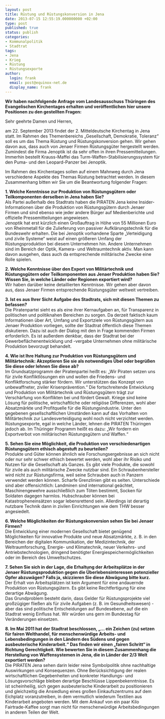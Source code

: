 ```yaml
---
layout: post
title: Rüstung und Rüstungskonversion in Jena
date: 2013-07-15 12:55:19.000000000 +02:00
type: post
published: true
status: publish
categories:
- Kommunalpolitik
- Stadtrat
tags:
- Jena
- Krieg
- Rüstung
- Rüstungsexporte
author:
  login: frank
  email: post@equinox-net.de
  display_name: frank
---
```

**Wir haben nachfolgende Anfrage vom Landesausschuss Thüringen des Evangelischen Kirchentages erhalten und veröffentlichen hier unsere Positionen zu den gestellten Fragen:**

Sehr geehrte Damen und Herren,

am 22. September 2013 findet der 2. Mitteldeutsche Kirchentag in Jena statt. Im Rahmen des Themenbereichs „Gesellschaft, Demokratie, Toleranz“ soll es um das Thema Rüstung und Rüstungskonversion gehen. Wir gehen davon aus, dass auch von Jenaer Firmen Rüstungsgüter hergestellt werden. Zumindest die Firma Jenoptik ist da sehr offen in ihren Pressemitteilungen. Immerhin bestellt Krauss-Maffei das Turm-Waffen-Stabilisierungssystem für den Puma- und den Leopard-Panzer bei Jenoptik.

Im Rahmen des Kirchentages sollen auf einem Mahnweg durch Jena verschiedene Aspekte des Themas Rüstung betrachtet werden. In diesem Zusammenhang bitten wir Sie um die Beantwortung folgender Fragen:

**1. Welche Kenntnisse zur Produktion von Rüstungsgütern oder Teilkomponenten derselben in Jena haben Sie?**<br />
Als Partei außerhalb des Stadtrats haben die PIRATEN Jena keine Insider-Informationen über die Produktion von Rüstungsgütern durch Jenaer Firmen und sind ebenso wie jeder andere Bürger auf Medienberichte und offizielle Pressemitteilungen angewiesen.<br />
Jenoptik hat erst kürzlich einen Großauftrag in Höhe von 55 Millionen Euro von Rheinmetall für die Zulieferung von passiver Aufklärungstechnik für die Bundeswehr erhalten. Die bei Jenoptik vorhandene Sparte „Verteidigung und zivile Systeme“ weist auf einen größeren Umfang der Rüstungsproduktion bei diesem Unternehmen hin. Andere Unternehmen sind im Bereich der Optik, Kamera- und Weltraumtechnik aktiv. Man kann davon ausgehen, dass auch da entsprechende militärische Zwecke eine Rolle spielen.

**2. Welche Kenntnisse über den Export von Militärtechnik und Rüstungsgütern oder Teilkomponenten aus Jenaer Produktion haben Sie? Wissen Sie, in welche Länder oder Regionen exportiert wird?**<br />
Wir haben darüber keine detaillierten Kenntnisse. Wir gehen aber davon aus, dass Jenaer Firmen entsprechende Rüstungsgüter weltweit vertreiben.

**3. Ist es aus Ihrer Sicht Aufgabe des Stadtrats, sich mit diesen Themen zu befassen?**<br />
Die Piratenpartei sieht es als eine ihrer Kernaufgaben an, für Transparenz in politischen und politiknahen Bereichen zu sorgen. Da derzeit faktisch kaum Informationen über Art, Umfang und Exportziele von Rüstungsgütern aus Jenaer Produktion vorliegen, sollte der Stadtrat öffentlich diese Themen diskutieren. Dazu ist auch der Dialog mit den in Frage kommenden Firmen erforderlich. Es ist außerdem denkbar, dass der Stadtrat bei der Gewerbeflächenentwicklung und -vergabe Unternehmen ohne militärische Produktion bevorzugt behandelt.

**4. Wie ist Ihre Haltung zur Produktion von Rüstungsgütern und Militärtechnik: Akzeptieren Sie sie als notwendiges Übel oder begrüßen Sie diese oder lehnen Sie diese ab?**<br />
Im Grundsatzprogramm der Piratenpartei heißt es: „Wir Piraten setzen uns für zivile Konfliktlösungen ein und wollen die Friedens- und Konfliktforschung stärker fördern. Wir unterstützen das Konzept von unbewaffneter, ziviler Krisenprävention.“ Die fortschreitende Entwicklung und Produktion von Militärtechnik und Rüstungsgütern trägt zur Verschärfung von Konflikten bei und fördert Gewalt. Kriege sind keine Lösung für politische, wirtschaftliche oder religiöse Differenzen, wohl aber Absatzmärkte und Profitquelle für die Rüstungsindustrie. Unter den gegebenen gesellschaftlichen Umständen kann auf das Vorhalten von Militärtechnik zur Landesverteidigung wohl noch nicht verzichtet werden. Rüstungsexporte, egal in welche Länder, lehnen die PIRATEN Thüringen jedoch ab. Im Thüringer Programm heißt es dazu: „Wir fordern ein Exportverbot von militärischen Rüstungsgütern und Waffen.“

**5. Sehen Sie eine Möglichkeit, die Produktion von verschiedenartigen Rüstungsgütern ethisch abgestuft zu beurteilen?**<br />
Produkte und Güter können ähnlich wie Forschungsergebnisse an sich nicht oder nur sehr schwer ethisch bewertet werden, wohl aber ihr Risiko und Nutzen für die Gesellschaft als Ganzes. Es gibt viele Produkte, die sowohl für zivile als auch militärische Zwecke nutzbar sind. Ein Schraubenhersteller wird nicht zur Rüstungsfirma, weil seine Schrauben auch in Panzern verwendet werden können. Scharfe Grenzlinien gibt es selten. Unterschiede sind aber offensichtlich: Landminen sind international geächtet, Maschinengewehre ausschließlich zum Töten bestimmt, Socken für Soldaten dagegen harmlos. Hubschrauber können bei Katastropheneinsätzen sogar lebensrettend sein. Allerdings ist derartig nutzbare Technik dann in zivilen Einrichtungen wie dem THW besser angesiedelt.

**6. Welche Möglichkeiten der Rüstungskonversion sehen Sie bei Jenaer Firmen?**<br />
Die Entwicklung einer modernen Gesellschaft bietet genügend Möglichkeiten für innovative Produkte und neue Absatzmärkte, z. B. in den Bereichen der digitalen Kommunikation, der Medizintechnik, der Weltraumforschung, Energie- und Klimatechnik, neuer Verkehrs- und Antriebstechnologien, dringend benötigter Energiespeichermöglichkeiten oder im Bereich des Umweltschutzes.

**7. Sehen Sie sich in der Lage, die Erhaltung der Arbeitsplätze in der Jenaer Rüstungsproduktion gegen die Überlebensinteressen potenzieller Opfer abzuwägen? Falls ja, skizzieren Sie diese Abwägung bitte kurz.**<br />
Der Erhalt von Arbeitsplätzen ist kein Argument für eine andauernde Produktion von Rüstungsgütern. Es gibt keine Rechtfertigung für eine derartige Abwägung.<br />
Das Grundproblem besteht darin, dass Gelder für Rüstungsprojekte viel großzügiger fließen als für zivile Aufgaben (z. B. im Gesundheitswesen) - aber das sind politische Entscheidungen auf Bundesebene, auf die ein Stadtrat wenig Einfluss hat. Wir würden uns gern im Bundestag für Veränderungen einsetzen.

**8. Im Mai 2011 hat der Stadtrat beschlossen, „... ein Zeichen (zu) setzen für fairen Welthandel, für menschenwürdige Arbeits- und Lebensbedingungen in den Ländern des Südens und gegen ausbeuterische Kinderarbeit.“ Das finden wir einen „fairen Schritt“ in Richtung Gerechtigkeit. Wie bewerten Sie in diesem Zusammenhang die Herstellung von Waffensystemen in Jena, die in Länder der 2/3 Welt exportiert werden?**<br />
Die PIRATEN Jena sehen darin leider reine Symbolpolitik ohne nachhaltige Auswirkungen und Konsequenzen. Ohne Berücksichtigung der realen wirtschaftlichen Gegebenheiten und konkreter Handlungs- und Lösungsvorschläge bleiben derartige Beschlüsse Lippenbekenntnisse. Es ist scheinheilig, sich gegen ausbeuterische Kinderarbeit zu positionieren und gleichzeitig die Ansiedlung eines großen Einkaufszentrums auf dem Eichplatz voranzutreiben, in dem vermutlich wiederum Textilien aus Kinderarbeit angeboten werden. Mit dem Ankauf von ein paar Kilo Fairtrade-Kaffee sorgt man nicht für menschenwürdige Arbeitsbedingungen in anderen Teilen der Welt.
